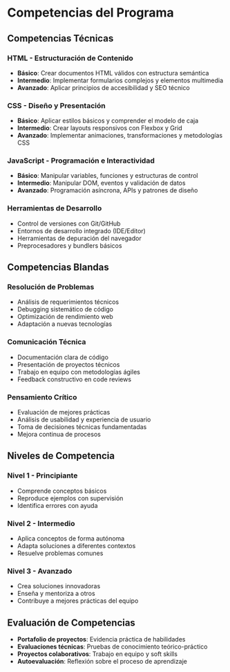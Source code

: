 # Competencias del Programa

## Competencias Técnicas

### HTML - Estructuración de Contenido
- **Básico**: Crear documentos HTML válidos con estructura semántica
- **Intermedio**: Implementar formularios complejos y elementos multimedia
- **Avanzado**: Aplicar principios de accesibilidad y SEO técnico

### CSS - Diseño y Presentación
- **Básico**: Aplicar estilos básicos y comprender el modelo de caja
- **Intermedio**: Crear layouts responsivos con Flexbox y Grid
- **Avanzado**: Implementar animaciones, transformaciones y metodologías CSS

### JavaScript - Programación e Interactividad
- **Básico**: Manipular variables, funciones y estructuras de control
- **Intermedio**: Manipular DOM, eventos y validación de datos
- **Avanzado**: Programación asíncrona, APIs y patrones de diseño

### Herramientas de Desarrollo
- Control de versiones con Git/GitHub
- Entornos de desarrollo integrado (IDE/Editor)
- Herramientas de depuración del navegador
- Preprocesadores y bundlers básicos

## Competencias Blandas

### Resolución de Problemas
- Análisis de requerimientos técnicos
- Debugging sistemático de código
- Optimización de rendimiento web
- Adaptación a nuevas tecnologías

### Comunicación Técnica
- Documentación clara de código
- Presentación de proyectos técnicos
- Trabajo en equipo con metodologías ágiles
- Feedback constructivo en code reviews

### Pensamiento Crítico
- Evaluación de mejores prácticas
- Análisis de usabilidad y experiencia de usuario
- Toma de decisiones técnicas fundamentadas
- Mejora continua de procesos

## Niveles de Competencia

### Nivel 1 - Principiante
- Comprende conceptos básicos
- Reproduce ejemplos con supervisión
- Identifica errores con ayuda

### Nivel 2 - Intermedio  
- Aplica conceptos de forma autónoma
- Adapta soluciones a diferentes contextos
- Resuelve problemas comunes

### Nivel 3 - Avanzado
- Crea soluciones innovadoras
- Enseña y mentoriza a otros
- Contribuye a mejores prácticas del equipo

## Evaluación de Competencias
- **Portafolio de proyectos**: Evidencia práctica de habilidades
- **Evaluaciones técnicas**: Pruebas de conocimiento teórico-práctico
- **Proyectos colaborativos**: Trabajo en equipo y soft skills
- **Autoevaluación**: Reflexión sobre el proceso de aprendizaje
